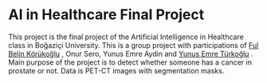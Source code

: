 # AI in Healthcare Final Project

This project is the final project of the Artificial Intelligence in Healthcare class in Boğaziçi University. This is a group project with
participations of <a href="https://github.com/fulbelin">Ful Belin Körükoğlu</a> , Onur Sero, Yunus Emre Aydin and <a href="https://github.com/adamhshs">Yunus Emre Türkoğlu</a> . Main purpose of the project is to detect whether someone has a cancer in prostate or not. Data is PET-CT images with segmentation masks. 


